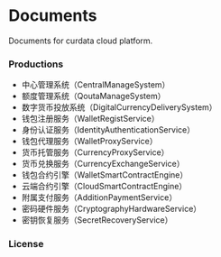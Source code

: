 # Documents

Documents for curdata cloud platform.

### Productions

- 中心管理系统（CentralManageSystem）
- 额度管理系统（QoutaManageSystem）
- 数字货币投放系统（DigitalCurrencyDeliverySystem）
- 钱包注册服务（WalletRegistService）
- 身份认证服务（IdentityAuthenticationService）
- 钱包代理服务（WalletProxyService）
- 货币托管服务（CurrencyProxyService）
- 货币兑换服务（CurrencyExchangeService）
- 钱包合约引擎（WalletSmartContractEngine）
- 云端合约引擎（CloudSmartContractEngine）
- 附属支付服务（AdditionPaymentService）
- 密码硬件服务（CryptographyHardwareService）
- 密钥恢复服务（SecretRecoveryService）

### License

